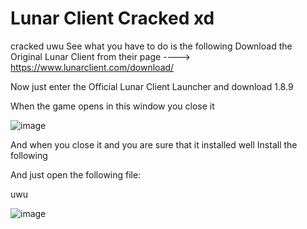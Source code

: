 # Lunar Client Cracked xd
cracked uwu
See what you have to do is the following
Download the Original Lunar Client from their page ----> https://www.lunarclient.com/download/

Now just enter the Official Lunar Client Launcher and download 1.8.9

When the game opens in this window you close it

![image](https://user-images.githubusercontent.com/95395808/208790665-15f85981-12e5-45cc-9a6e-bdc9b837fda9.png)


And when you close it and you are sure that it installed well Install the following

And just open the following file:

uwu

![image](https://user-images.githubusercontent.com/95395808/208790952-8152c814-d2d7-4d0e-9f63-585df8dfe03b.png)
